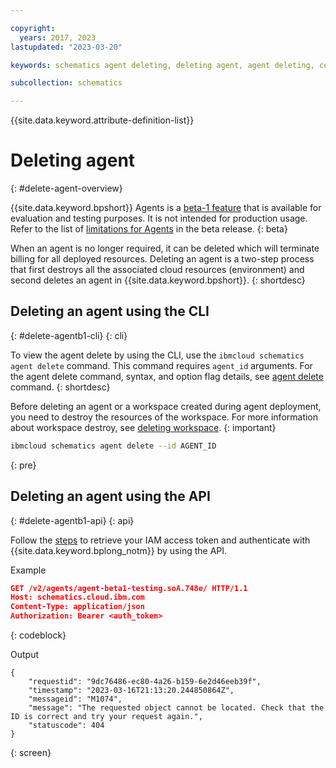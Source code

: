 ```yaml
---

copyright:
  years: 2017, 2023
lastupdated: "2023-03-20"

keywords: schematics agent deleting, deleting agent, agent deleting, command-line, api, ui

subcollection: schematics

---
```


{{site.data.keyword.attribute-definition-list}}

# Deleting agent
{: #delete-agent-overview}

{{site.data.keyword.bpshort}} Agents is a [beta-1 feature](/docs/schematics?topic=schematics-agent-beta-limitations) that is available for evaluation and testing purposes. It is not intended for production usage. Refer to the list of [limitations for Agents](/docs/schematics?topic=schematics-agent-beta-limitations#sc-agent-beta-limitation) in the beta release.
{: beta}

When an agent is no longer required, it can be deleted which will terminate billing for all deployed resources. Deleting an agent is a two-step process that first destroys all the associated cloud resources (environment) and second deletes an agent in {{site.data.keyword.bpshort}}.
{: shortdesc}

## Deleting an agent using the CLI
{: #delete-agentb1-cli}
{: cli}

To view the agent delete by using the CLI, use the `ibmcloud schematics agent delete` command. This command requires `agent_id` arguments. For the agent delete command, syntax, and option flag details, see [agent delete](/docs/schematics?topic=schematics-schematics-cli-reference&interface=cli#schematics-agent-delete) command.
{: shortdesc}

Before deleting an agent or a workspace created during agent deployment, you need to destroy the resources of the workspace. For more information about workspace destroy, see [deleting workspace](/docs/schematics?topic=schematics-workspace-setup#del-workspace).
{: important}

```sh
ibmcloud schematics agent delete --id AGENT_ID 
```
{: pre}


## Deleting an agent using the API
{: #delete-agentb1-api}
{: api}

Follow the [steps](/docs/schematics?topic=schematics-setup-api#cs_api) to retrieve your IAM access token and authenticate with {{site.data.keyword.bplong_notm}} by using the API. 

Example

```json
GET /v2/agents/agent-beta1-testing.soA.748e/ HTTP/1.1
Host: schematics.cloud.ibm.com
Content-Type: application/json
Authorization: Bearer <auth_token>

```
{: codeblock}

Output

```text
{
    "requestid": "9dc76486-ec80-4a26-b159-6e2d46eeb39f",
    "timestamp": "2023-03-16T21:13:20.244850864Z",
    "messageid": "M1074",
    "message": "The requested object cannot be located. Check that the ID is correct and try your request again.",
    "statuscode": 404
}
```
{: screen}
